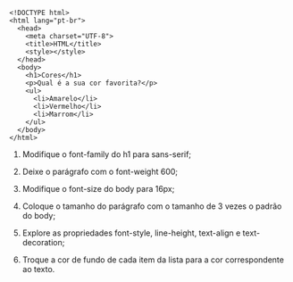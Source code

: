 ```
<!DOCTYPE html>
<html lang="pt-br">
  <head>
    <meta charset="UTF-8">
    <title>HTML</title>
    <style></style>
  </head>
  <body>
    <h1>Cores</h1>
    <p>Qual é a sua cor favorita?</p>
    <ul>
      <li>Amarelo</li>
      <li>Vermelho</li>
      <li>Marrom</li>
    </ul>
  </body>
</html>
```


1. Modifique o font-family do h1 para sans-serif;

2. Deixe o parágrafo com o font-weight 600;

3. Modifique o font-size do body para 16px;

4. Coloque o tamanho do parágrafo com o tamanho de 3 vezes o padrão do body;

5. Explore as propriedades font-style, line-height, text-align e text-decoration;

6. Troque a cor de fundo de cada item da lista para a cor correspondente ao texto.